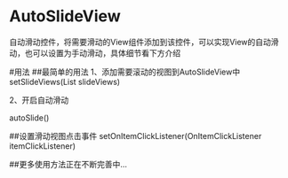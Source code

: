 # AutoSlideView
自动滑动控件，将需要滑动的View组件添加到该控件，可以实现View的自动滑动，也可以设置为手动滑动，具体细节看下方介绍


#用法
##最简单的用法
1、添加需要滚动的视图到AutoSlideView中
setSlideViews(List<View> slideViews)

2、开启自动滑动

autoSlide()


##设置滑动视图点击事件
setOnItemClickListener(OnItemClickListener itemClickListener)

##更多使用方法正在不断完善中...